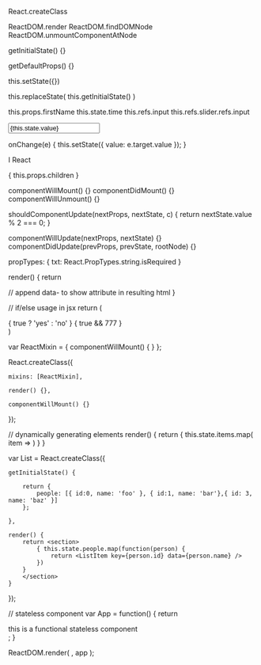
React.createClass

ReactDOM.render
ReactDOM.findDOMNode
ReactDOM.unmountComponentAtNode

getInitialState() {}

getDefaultProps() {}

this.setState({})

this.replaceState( this.getInitialState() )

this.props.firstName
this.state.time
this.refs.input
this.refs.slider.refs.input

<input value={this.state.value} onChange={this.onChange} />

onChange(e) {
    this.setState({ value: e.target.value });
}


<BButton>I <BHeart/> React</BButton>
<div>{ this.props.children }</div>


componentWillMount() {}
componentDidMount() {}
componentWillUnmount() {}

shouldComponentUpdate(nextProps, nextState, c) {
    return nextState.value % 2 === 0;
}

componentWillUpdate(nextProps, nextState) {}
componentDidUpdate(prevProps, prevState, rootNode) {}

propTypes: {
    txt: React.PropTypes.string.isRequired
}

render() {
    return <div data-rendered="true"></div>                   // append data- to show attribute in resulting html
}

// if/else usage in jsx
    return (<div>
        { true ? 'yes' : 'no' }
        { true && 777         }
    </div>)




var ReactMixin = {
    componentWillMount() { }
};

React.createClass({

    mixins: [ReactMixin],

    render() {},

    componentWillMount() {}
});





// dynamically generating elements
render() {
    return { this.state.items.map( item => <Element key={item.id} someData={item.value} /> ) }
}

var List = React.createClass({

    getInitialState() {

        return {
            people: [{ id:0, name: 'foo' }, { id:1, name: 'bar'},{ id: 3, name: 'baz' }]
        };

    },

    render() {
        return <section>
            { this.state.people.map(function(person) {
                return <ListItem key={person.id} data={person.name} />
            })
        }
        </section>
    }

});


// stateless component
var App = function() {
    return <div>this is a functional stateless component</div>;
}

ReactDOM.render( <App/>, app );
